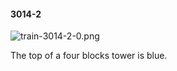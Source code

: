 #### 3014-2
![train-3014-2-0.png](https://github.com/lil-lab/nlvr/raw/master/nlvr/train/images/73/train-3014-2-0.png "train-3014-2-0.png")

The top of a four blocks tower is blue.